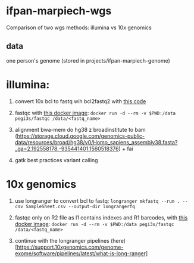 # ifpan-marpiech-wgs
Comparison of two wgs methods: illumina vs 10x genomics

## data 
one person's genome (stored in projects/ifpan-marpiech-genome)

# illumina:
1. convert 10x bcl to fastq wih bcl2fastq2 with [this code](https://gist.github.com/gosborcz/b31df08f6bb8b83c51f7a310f8f2bcc1)

2. fastqc with [this docker image](https://hub.docker.com/r/pegi3s/fastqc):
`docker run -d --rm -v $PWD:/data pegi3s/fastqc /data/<fastq_name>`


3. alignment bwa-mem do hg38 z broadinstitute to bam (https://storage.cloud.google.com/genomics-public-data/resources/broad/hg38/v0/Homo_sapiens_assembly38.fasta?_ga=2.192558178.-935441401.1560518376) + fai

4. gatk best practices variant calling


# 10x genomics
1. use longranger to convert bcl to fastq:
`longranger mkfastq --run . --csv SampleSheet.csv --output-dir longrangerfq`

2. fastqc only on R2 file as I1 contains indexes and R1 barcodes, with [this docker image](https://hub.docker.com/r/pegi3s/fastqc):
`docker run -d --rm -v $PWD:/data pegi3s/fastqc /data/<fastq_name>`

3. continue with the longranger pipelines (here)[https://support.10xgenomics.com/genome-exome/software/pipelines/latest/what-is-long-ranger]

